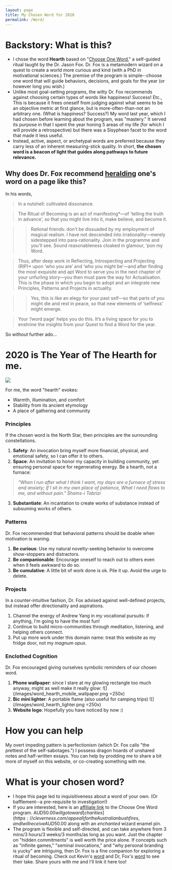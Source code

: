 ```yaml
---
layout: page
title: My Chosen Word for 2020
permalink: /Word/
---
```


# Backstory: What is this?
- I chose the word **Hearth** based on "[Choose One Word](https://learn.cleverness.com/word/vposj)," a self-guided ritual taught by the Dr. Jason Fox. Dr. Fox is a metamodern wizard on a quest to create a world more curious and kind (with a PhD in motivational sciences.) The premise of the program is simple--choose one word that will guide behaviors, decisions, and goals for the year (or however long you wish.)
- Unlike most goal-setting programs, the witty Dr. Fox recommends against choosing certain types of words like happiness! Success! Etc., This is because it frees oneself from judging against what seems to be an objective metric at first glance, but is more-often-than-not an arbitrary one. (What is happiness? Success?) My word last year, which I had chosen before learning about the program, was "mastery." It served its purpose in that I spent the year honing 5 areas of my life (for which I will provide a retrospective) but there was a Sisyphean facet to the word that made it less useful.
- Instead, active, aspect, or archetypal words are preferred because they carry less of an inherent measuring-stick quality. In short, **the chosen word is a beacon of light that guides along pathways to future relevance.**

## Why does Dr. Fox recommend [heralding](https://www.drjasonfox.com/blog/herald-your-word) one's word on a page like this?
In his words,

>In a nutshell: cultivated dissonance.  

>The Ritual of Becoming is an act of manifesting*—of ‘telling the truth  in advance’, so that you might live into it, make believe, and become it.

>>Rational friends: don’t be dissuaded by my employment of magical realism. I have not descended into irrationality—merely sidestepped into para-rationality. Join in the programme and you’ll see. Sound reasonableness cloaked in glamour, ‘pon my Word.

>Thus, after deep work in Reflecting, Introspecting and Projecting (RIP)* upon ‘who you are’ and ‘who you might be’—and after finding the most exquisite and apt Word to serve you in the next chapter of your unfurling story—you then must pave the way for Actualisation. This is the phase in which you begin to adopt and an integrate new Principles, Patterns and Projects in actuality.  

>> Yes, this is like an elegy for your past self—so that parts of you might die and rest in peace, so that new elements of ‘selfness’ might emerge.  

>Your ‘/word page’ helps you do this. It’s a living space for you to enshrine the insights from your Quest to find a Word for the year.  

So without further ado...

# 2020 is The Year of The Hearth for me.

![](/images/word_hearth.gif)

For me, the word "hearth" evokes:
- Warmth, illumination, and comfort
- Stability from its ancient etymology
- A place of gathering and community

### Principles
If the chosen word is the North Star, then principles are the surrounding constellations. 
1. **Safety**: An invocation bring myself more financial, physical, and emotional safety, so I can offer it to others.
2. **Space**: An invitation to honor my capacity in building community, yet ensuring personal space for regenerating energy. Be a hearth, not a furnace:

>*“When I run after what I think I want,
my days are a furnace of stress and anxiety;
If I sit in my own place of patience,
What I need flows to me, and without pain."
Shams-i Tabrizi*

3. **Substantiate**: An incantation to create works of substance instead of subsuming works of others.

### Patterns
Dr. Fox recommended that behavioral patterns should be doable when motivation is waning.
1. **Be curious**: Use my natural novelty-seeking behavior to overcome show-stoppers and distractors.
2. **Be companionable**: Encourage oneself to reach out to others even when it feels awkward to do so.
3. **Be cumulative**: A little bit of work done is ok. Pile it up. Avoid the urge to delete.

### Projects
In a counter-intuitive fashion, Dr. Fox advised against well-defined projects, but instead offer directionality and aspirations.
1. Channel the energy of Andrew Yang in my vocational pursuits: if anything, I'm going to have the most fun!
2. Continue to build micro-communities through meditation, listening, and helping others connect.
3. Put up more work under this domain name: treat this website as my fridge door, not my *magnum opus*.

### Enclothed Cognition
Dr. Fox encouraged giving ourselves symbolic reminders of our chosen word.
1. **Phone wallpaper**: since I stare at my glowing rectangle too much anyway, might as well make it really glow:
![](/images/word_hearth_mobile_wallpaper.png =250x)
2. **Bic mini lighter**: A portable flame (also useful for camping trips)
![](/images/word_hearth_lighter.png =250x)
3. **Website logo**: Hopefully you have noticed by now :)

# How you can help
My overt impeding pattern is perfectionism (which Dr. Fox calls "the prettiest of the self-sabotages.") I possess dragon hoards of unshared notes and half-written essays. You can help by prodding me to share a bit more of myself on this website, or co-creating something with me.

# What is your chosen word?
- I hope this page led to inquisitiveness about a word of your own. (Or bafflement--a pre-requisite to investigation!) 
- If you are interested, here is an [affiliate link](https://learn.cleverness.com/word/vposj) to the Choose One Word program. AUD$50.00 will go toward [charities](https://cleverness.com/appeal) for the Australian bushfires, and I will receive AUD$50.00 along with an *enchanted* wizard enamel pin. 
- The program is flexible and self-directed, and can take anywhere from 3 mins/3 hours/3 weeks/3 months/as long as you want. Just the chapter on "hidden commitments" is well worth the price alone. If concepts such as "infinite games," "seminal invocations," and "why personal branding is yucky" are intriguing, then Dr. Fox is a fine companion for exploring a ritual of becoming. Check out Kevin's [word](https://www.kevinmcgillivray.net/word/) and Dr, Fox's [word](https://www.drjasonfox.com/word) to see their take. Share yours with me and I'll link it here too!

